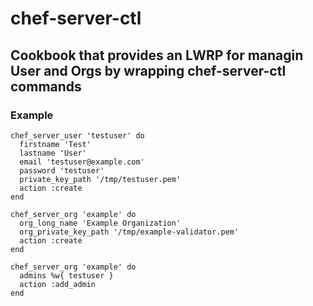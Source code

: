 # chef-server-ctl

## Cookbook that provides an LWRP for managin User and Orgs by wrapping chef-server-ctl commands

### Example

```
chef_server_user 'testuser' do
  firstname 'Test'
  lastname 'User'
  email 'testuser@example.com'
  password 'testuser'
  private_key_path '/tmp/testuser.pem'
  action :create
end

chef_server_org 'example' do
  org_long_name 'Example Organization'
  org_private_key_path '/tmp/example-validator.pem'
  action :create
end

chef_server_org 'example' do
  admins %w{ testuser }
  action :add_admin
end
```
